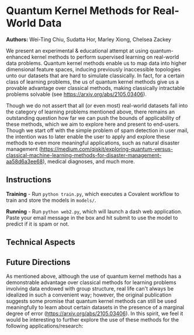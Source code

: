 # Quantum Kernel Methods for Real-World Data
 **Authors:** Wei-Ting Chiu, Sudatta Hor, Marley Xiong, Chelsea Zackey

We present an experimental & educational attempt at using quantum-enhanced kernel methods to perform supervised learning on real-world data problems. Quantum kernel methods enable us to map data into higher dimensional feature spaces, inducing previously inaccessible topologies unto our datasets that are hard to simulate classically. In fact, for a certain class of learning problems, the us of quantum kernel methods give us a provable advantage over classical methods, making classically intractable problems solvable (see https://arxiv.org/abs/2105.03406).

Though we do not assert that all (or even most) real-world datasets fall into the category of learning problems mentioned above, there remains an outstanding question how far we can push the bounds of applicability of these methods, which we aim to explore here and present to end-users. Though we start off with the simple problem of spam detection in user mail, the intention was to later enable the user to apply and explore these methods to even more meaningful applications, such as natural disaster management (https://medium.com/qiskit/exploring-quantum-versus-classical-machine-learning-methods-for-disaster-management-aa58d6a3ee68), medical diagnoses, and much more.

## Instructions
  
  **Training** - Run `python train.py`, which executes a Covalent workflow to train and store the models in `models/`.
  
  **Running** - Run `python web2.py`, which will launch a dash web application. Paste your email message in the box and hit submit to use the model to predict if it is spam or not.

## Technical Aspects

## Future Directions
As mentioned above, although the use of quantum kernel methods has a demonstrable advantage over classical methods for learning problems involving data endowed with group structure, real life can't always be idealized in such a convenient way; however, the original publication suggests some promise that quantum kernel methods can still be used meaningfully to learn about certain datasets in the presence of a marginal degree of error (https://arxiv.org/abs/2105.03406). In this spirit, we feel it would be interesting to further explore the use of these methods for the following applications/research: 
